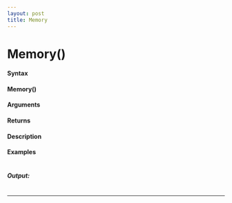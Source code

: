 ```yaml
---
layout: post
title: Memory
---
```


# Memory()


#### Syntax

#### Memory()

#### Arguments

#### Returns

#### Description

#### Examples

```

```

##### Output:

```

```

---